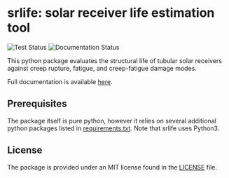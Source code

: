 # srlife: solar receiver life estimation tool

![Test Status](https://github.com/Argonne-National-Laboratory/srlife/workflows/tests/badge.svg?branch=master) ![Documentation Status](https://readthedocs.org/projects/srlife/badge/?version=latest)

This python package evaluates the structural life of tubular solar receivers against
creep rupture, fatigue, and creep-fatigue damage modes.

Full documentation is available [here](https://srlife.readthedocs.io/).

## Prerequisites

The package itself is pure python, however it relies on several additional
python packages listed in [requirements.txt](requirements.txt).
Note that srlife uses Python3.

## License

The package is provided under an MIT license found in the
[LICENSE](LICENSE) file.
